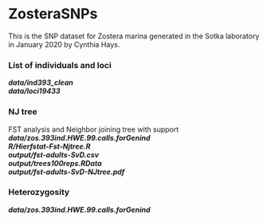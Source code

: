 # ZosteraSNPs

This is the SNP dataset for Zostera marina generated in the Sotka laboratory in January 2020 by Cynthia Hays.  

### List of individuals and loci
***data/ind393_clean***  
***data/loci19433***  

### NJ tree  
FST analysis and Neighbor joining tree with support  
***data/zos.393ind.HWE.99.calls.forGenind***  
***R/Hierfstat-Fst-Njtree.R***  
***output/fst-adults-SvD.csv***  
***output/trees100reps.RData***  
***output/fst-adults-SvD-NJtree.pdf***  

### Heterozygosity  
***data/zos.393ind.HWE.99.calls.forGenind***  
